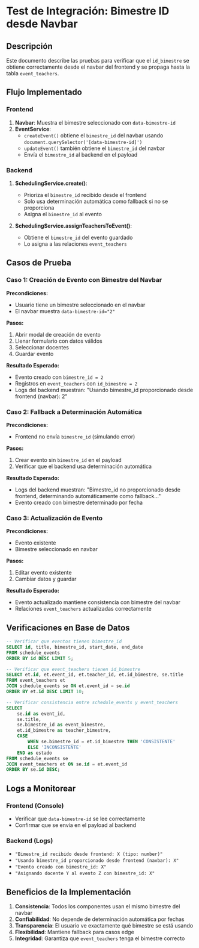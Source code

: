 # Test de Integración: Bimestre ID desde Navbar

## Descripción
Este documento describe las pruebas para verificar que el `id_bimestre` se obtiene correctamente desde el navbar del frontend y se propaga hasta la tabla `event_teachers`.

## Flujo Implementado

### Frontend
1. **Navbar**: Muestra el bimestre seleccionado con `data-bimestre-id`
2. **EventService**: 
   - `createEvent()` obtiene el `bimestre_id` del navbar usando `document.querySelector('[data-bimestre-id]')`
   - `updateEvent()` también obtiene el `bimestre_id` del navbar
   - Envía el `bimestre_id` al backend en el payload

### Backend
1. **SchedulingService.create()**:
   - Prioriza el `bimestre_id` recibido desde el frontend
   - Solo usa determinación automática como fallback si no se proporciona
   - Asigna el `bimestre_id` al evento

2. **SchedulingService.assignTeachersToEvent()**:
   - Obtiene el `bimestre_id` del evento guardado
   - Lo asigna a las relaciones `event_teachers`

## Casos de Prueba

### Caso 1: Creación de Evento con Bimestre del Navbar
**Precondiciones:**
- Usuario tiene un bimestre seleccionado en el navbar
- El navbar muestra `data-bimestre-id="2"`

**Pasos:**
1. Abrir modal de creación de evento
2. Llenar formulario con datos válidos
3. Seleccionar docentes
4. Guardar evento

**Resultado Esperado:**
- Evento creado con `bimestre_id = 2`
- Registros en `event_teachers` con `id_bimestre = 2`
- Logs del backend muestran: "Usando bimestre_id proporcionado desde frontend (navbar): 2"

### Caso 2: Fallback a Determinación Automática
**Precondiciones:**
- Frontend no envía `bimestre_id` (simulando error)

**Pasos:**
1. Crear evento sin `bimestre_id` en el payload
2. Verificar que el backend usa determinación automática

**Resultado Esperado:**
- Logs del backend muestran: "Bimestre_id no proporcionado desde frontend, determinando automáticamente como fallback..."
- Evento creado con bimestre determinado por fecha

### Caso 3: Actualización de Evento
**Precondiciones:**
- Evento existente
- Bimestre seleccionado en navbar

**Pasos:**
1. Editar evento existente
2. Cambiar datos y guardar

**Resultado Esperado:**
- Evento actualizado mantiene consistencia con bimestre del navbar
- Relaciones `event_teachers` actualizadas correctamente

## Verificaciones en Base de Datos

```sql
-- Verificar que eventos tienen bimestre_id
SELECT id, title, bimestre_id, start_date, end_date 
FROM schedule_events 
ORDER BY id DESC LIMIT 5;

-- Verificar que event_teachers tienen id_bimestre
SELECT et.id, et.event_id, et.teacher_id, et.id_bimestre, se.title
FROM event_teachers et
JOIN schedule_events se ON et.event_id = se.id
ORDER BY et.id DESC LIMIT 10;

-- Verificar consistencia entre schedule_events y event_teachers
SELECT 
    se.id as event_id,
    se.title,
    se.bimestre_id as event_bimestre,
    et.id_bimestre as teacher_bimestre,
    CASE 
        WHEN se.bimestre_id = et.id_bimestre THEN 'CONSISTENTE'
        ELSE 'INCONSISTENTE'
    END as estado
FROM schedule_events se
JOIN event_teachers et ON se.id = et.event_id
ORDER BY se.id DESC;
```

## Logs a Monitorear

### Frontend (Console)
- Verificar que `data-bimestre-id` se lee correctamente
- Confirmar que se envía en el payload al backend

### Backend (Logs)
- `"Bimestre_id recibido desde frontend: X (tipo: number)"`
- `"Usando bimestre_id proporcionado desde frontend (navbar): X"`
- `"Evento creado con bimestre_id: X"`
- `"Asignando docente Y al evento Z con bimestre_id: X"`

## Beneficios de la Implementación

1. **Consistencia**: Todos los componentes usan el mismo bimestre del navbar
2. **Confiabilidad**: No depende de determinación automática por fechas
3. **Transparencia**: El usuario ve exactamente qué bimestre se está usando
4. **Flexibilidad**: Mantiene fallback para casos edge
5. **Integridad**: Garantiza que `event_teachers` tenga el bimestre correcto